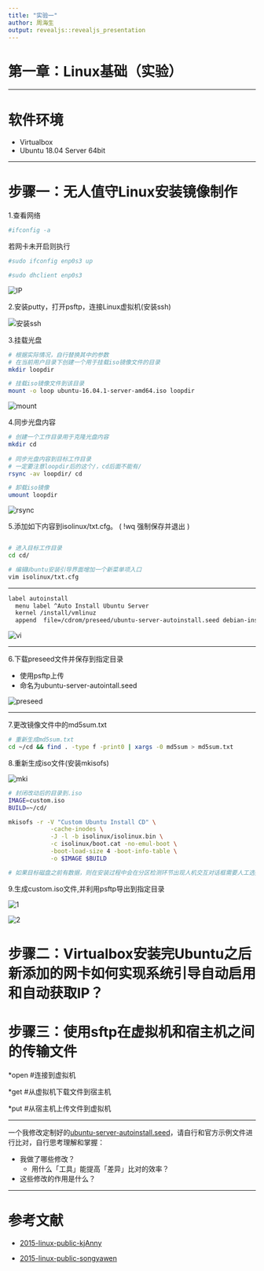 ```yaml
---
title: "实验一"
author: 周海生
output: revealjs::revealjs_presentation
---
```


# 第一章：Linux基础（实验）

---

# 软件环境

* Virtualbox
* Ubuntu 18.04 Server 64bit

---



# 步骤一：无人值守Linux安装镜像制作


1.查看网络
```bash
#ifconfig -a
```
若网卡未开启则执行
```bash
#sudo ifconfig enp0s3 up

#sudo dhclient enp0s3
```

![IP](/chap0x01/png/获取IP.png)

2.安装putty，打开psftp，连接Linux虚拟机(安装ssh)

![安装ssh](png/ssh安装.png)

3.挂载光盘

```bash
# 根据实际情况，自行替换其中的参数
# 在当前用户目录下创建一个用于挂载iso镜像文件的目录
mkdir loopdir

# 挂载iso镜像文件到该目录
mount -o loop ubuntu-16.04.1-server-amd64.iso loopdir
```
![mount](png/mount.png)

4.同步光盘内容

```bash
# 创建一个工作目录用于克隆光盘内容
mkdir cd
 
# 同步光盘内容到目标工作目录
# 一定要注意loopdir后的这个/，cd后面不能有/
rsync -av loopdir/ cd

# 卸载iso镜像
umount loopdir

```

![rsync](png/rsync.png)

5.添加如下内容到isolinux/txt.cfg。 ( !wq 强制保存并退出 )

```bash

# 进入目标工作目录
cd cd/

# 编辑Ubuntu安装引导界面增加一个新菜单项入口
vim isolinux/txt.cfg
```
---


```bash
label autoinstall
  menu label ^Auto Install Ubuntu Server
  kernel /install/vmlinuz
  append  file=/cdrom/preseed/ubuntu-server-autoinstall.seed debian-installer/locale=en_US console-setup/layoutcode=us keyboard-configuration/layoutcode=us console-setup/ask_detect=false localechooser/translation/warn-light=true localechooser/translation/warn-severe=true initrd=/install/initrd.gz root=/dev/ram rw quiet
```

![vi](png/强制下载退出.png)

---

6.下载preseed文件并保存到指定目录

* 使用psftp上传
* 命名为ubuntu-server-autointall.seed

![preseed](png/复制到指定目录.png)

---

7.更改镜像文件中的md5sum.txt
```bash
# 重新生成md5sum.txt
cd ~/cd && find . -type f -print0 | xargs -0 md5sum > md5sum.txt

```

8.重新生成iso文件(安装mkisofs)

![mki](png/先安装mkisofs.png)

```bash
# 封闭改动后的目录到.iso
IMAGE=custom.iso
BUILD=~/cd/

mkisofs -r -V "Custom Ubuntu Install CD" \
            -cache-inodes \
            -J -l -b isolinux/isolinux.bin \
            -c isolinux/boot.cat -no-emul-boot \
            -boot-load-size 4 -boot-info-table \
            -o $IMAGE $BUILD

# 如果目标磁盘之前有数据，则在安装过程中会在分区检测环节出现人机交互对话框需要人工选择
```
9.生成custom.iso文件,并利用psftp导出到指定目录

![1](png/复制custom.png)

![2](png/下载到本地.png)

# 步骤二：Virtualbox安装完Ubuntu之后新添加的网卡如何实现系统引导自动启用和自动获取IP？

# 步骤三：使用sftp在虚拟机和宿主机之间的传输文件

*open <ipaddress>     #连接到虚拟机

*get <filename>       #从虚拟机下载文件到宿主机

*put <filename>       #从宿主机上传文件到虚拟机

---

一个我修改定制好的[ubuntu-server-autoinstall.seed](exp/chap0x01/cd-rom/preseed/ubuntu-server-autoinstall.seed)，请自行和官方示例文件进行比对，自行思考理解和掌握：

* 我做了哪些修改？
    * 用什么「工具」能提高「差异」比对的效率？
* 这些修改的作用是什么？

---

# 参考文献


* [2015-linux-public-kjAnny](https://github.com/CUCCS/2015-linux-public-kjAnny/tree/master/%E5%AE%9E%E9%AA%8C1%EF%BC%9A%E6%97%A0%E4%BA%BA%E5%80%BC%E5%AE%88%E5%AE%89%E8%A3%85iso%E5%B9%B6%E5%9C%A8Virtualbox%E4%B8%AD%E5%AE%8C%E6%88%90%E8%87%AA%E5%8A%A8%E5%8C%96%E5%AE%89%E8%A3%85)
  
* [2015-linux-public-songyawen](https://github.com/CUCCS/2015-linux-public-songyawen/tree/master/exp1)
